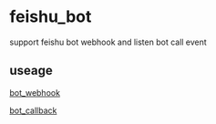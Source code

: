 # feishu_bot

support feishu bot webhook and listen bot call event

## useage
[bot_webhook](https://github.com/ikapta/feishu_bot/blob/main/bot/bot_test.go)

[bot_callback](https://github.com/ikapta/feishu_bot/blob/main)
